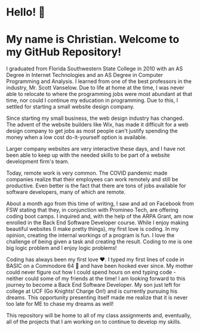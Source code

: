 # Hello! 👋
# My name is Christian. Welcome to my GitHub Repository!

I graduated from Florida Southwestern State College in 2010 with an AS Degree in Internet Technologies and an AS Degree in Computer Programming and Analysis. I learned from one of the best professors in the industry, Mr. Scott Vanselow. Due to life at home at the time, I was never able to relocate to where the programming jobs were most abundant at that time, nor could I continue my education in programming. Due to this, I settled for starting a small website design company. 

Since starting my small business, the web design industry has changed. The advent of the website builders like Wix, has made it difficult for a web design company to get jobs as most people can't justify spending the money when a low cost do-it-yourself option is available.

Larger company websites are very interactive these days, and I have not been able to keep up with the needed skills to be part of a website development firm's team.

Today, remote work is very common. The COVID pandemic made companies realize that their employees can work remotely and still be productive. Even better is the fact that there are tons of jobs available for software developers, many of which are remote. 

About a month ago from this time of writing, I saw and ad on Facebook from FSW stating that they, in conjunction with Promineo Tech, are offering coding boot camps. I inquired and, with the help of the ARPA Grant, am now enrolled in the Back End Software Developer course. While I enjoy making beautiful websites (I make pretty things), my first love is coding. In my opinion, creating the internal workings of a program is fun. I love the challenge of being given a task and creating the result. Coding to me is one big logic problem and I enjoy logic problems!

Coding has always been my first love :heart:. I typed my first lines of code in BASIC on a Commodore 64 :eyes: and have been hooked ever since. My mother could never figure out how I could spend hours on end typing code - neither could some of my friends at the time! I am looking forward to this journey to become a Back End Software Developer. My son just left for college at UCF (Go Knights! Charge On!) and is currently pursuing his dreams. This opportunity presenting itself made me realize that it is never too late for ME to chase my dreams as well!

This repository will be home to all of my class assignments and, eventually, all of the projects that I am working on to continue to develop my skills.

<!--
**CMRapp/CMRapp** is a ✨ _special_ ✨ repository because its `README.md` (this file) appears on your GitHub profile.

Here are some ideas to get you started:

- 🔭 I’m currently working on ...
- 🌱 I’m currently learning ...
- 👯 I’m looking to collaborate on ...
- 🤔 I’m looking for help with ...
- 💬 Ask me about ...
- 📫 How to reach me: ...
- 😄 Pronouns: ...
- ⚡ Fun fact: ...
-->
